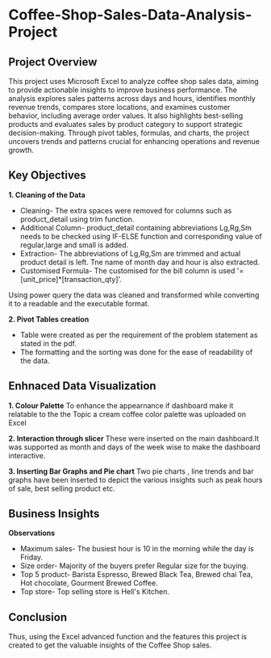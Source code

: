 # Coffee-Shop-Sales-Data-Analysis-Project
## Project Overview
This project uses Microsoft Excel to analyze coffee shop sales data, aiming to provide actionable insights to improve business performance. The analysis explores sales patterns across days and hours, identifies monthly revenue trends, compares store locations, and examines customer behavior, including average order values. It also highlights best-selling products and evaluates sales by product category to support strategic decision-making. Through pivot tables, formulas, and charts, the project uncovers trends and patterns crucial for enhancing operations and revenue growth.

## Key Objectives

**1. Cleaning of the Data**

- Cleaning- The extra spaces were removed for columns such as product_detail using trim function.
- Additional Column- product_detail containing abbreviations Lg,Rg,Sm needs to be checked using IF-ELSE function and corresponding value of regular,large and small is added.
- Extraction- The abbreviations of Lg,Rg,Sm are trimmed and actual product detail is left. Tne name of month day and hour is also extracted.
- Customised Formula- The customised for the bill column is used  '= [unit_price]*[transaction_qty]'.

Using power query the data was cleaned and transformed while converting it to a readable and the executable format.

**2. Pivot Tables creation**

- Table were created as per the requirement of the problem statement as stated in the pdf.
- The formatting and the sorting was done for the ease of readability of the data.

## Enhnaced Data Visualization

**1. Colour Palette**
To enhance the appearnance if dashboard  make it relatable to the the Topic a cream coffee color palette was uploaded on Excel

**2. Interaction through slicer**
These were inserted on the main dashboard.It was supported as month and days of the week wise to make the dashboard interactive.

**3. Inserting Bar Graphs and Pie chart**
Two pie charts , line trends and bar graphs have been inserted to depict the various insights such as peak hours of sale, best selling product etc.

## Business Insights ##

**Observations**

- Maximum sales- The busiest hour is 10 in the morning while the day is Friday.
- Size order- Majority of the buyers prefer Regular size for the buying.
- Top 5 product- Barista Espresso, Brewed Black Tea, Brewed chai Tea, Hot chocolate, Gourment Brewed Coffee.
- Top store- Top selling store is Hell's Kitchen.

## Conclusion ##

Thus, using the Excel advanced function and the features this project is created to get the valuable insights of the Coffee Shop sales.







